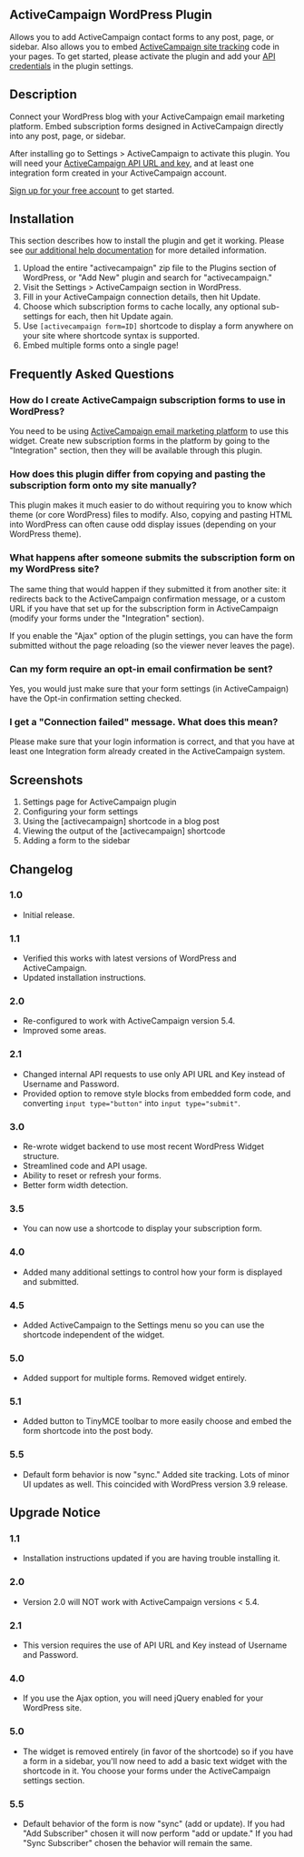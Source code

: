 ## ActiveCampaign WordPress Plugin

Allows you to add ActiveCampaign contact forms to any post, page, or sidebar. Also allows you to embed [ActiveCampaign site tracking](http://www.activecampaign.com/help/site-event-tracking/) code in your pages. To get started, please activate the plugin and add your [API credentials](http://www.activecampaign.com/help/using-the-api/) in the plugin settings.

## Description

Connect your WordPress blog with your ActiveCampaign email marketing platform. Embed subscription forms designed in ActiveCampaign directly into any post, page, or sidebar.

After installing go to Settings > ActiveCampaign to activate this plugin. You will need your [ActiveCampaign API URL and key](http://www.activecampaign.com/help/using-the-api/), and at least one integration form created in your ActiveCampaign account.

[Sign up for your free account](http://www.activecampaign.com/free/) to get started.

## Installation

This section describes how to install the plugin and get it working. Please see [our additional help documentation](http://www.activecampaign.com/help/integrating-subscription-forms-with-wordpress/) for more detailed information.

1. Upload the entire "activecampaign" zip file to the Plugins section of WordPress, or "Add New" plugin and search for "activecampaign."
2. Visit the Settings > ActiveCampaign section in WordPress.
3. Fill in your ActiveCampaign connection details, then hit Update.
4. Choose which subscription forms to cache locally, any optional sub-settings for each, then hit Update again.
5. Use `[activecampaign form=ID]` shortcode to display a form anywhere on your site where shortcode syntax is supported.
6. Embed multiple forms onto a single page!

## Frequently Asked Questions

### How do I create ActiveCampaign subscription forms to use in WordPress?

You need to be using [ActiveCampaign email marketing platform](http://www.activecampaign.com/) to use this widget. Create new subscription forms in the platform by going to the "Integration" section, then they will be available through this plugin.

### How does this plugin differ from copying and pasting the subscription form onto my site manually?

This plugin makes it much easier to do without requiring you to know which theme (or core WordPress) files to modify. Also, copying and pasting HTML into WordPress can often cause odd display issues (depending on your WordPress theme).

### What happens after someone submits the subscription form on my WordPress site?

The same thing that would happen if they submitted it from another site: it redirects back to the ActiveCampaign confirmation message, or a custom URL if you have that set up for the subscription form in ActiveCampaign (modify your forms under the "Integration" section).

If you enable the "Ajax" option of the plugin settings, you can have the form submitted without the page reloading (so the viewer never leaves the page).

### Can my form require an opt-in email confirmation be sent?

Yes, you would just make sure that your form settings (in ActiveCampaign) have the Opt-in confirmation setting checked.

### I get a "Connection failed" message. What does this mean?

Please make sure that your login information is correct, and that you have at least one Integration form already created in the ActiveCampaign system.

## Screenshots

1. Settings page for ActiveCampaign plugin
2. Configuring your form settings
3. Using the [activecampaign] shortcode in a blog post
4. Viewing the output of the [activecampaign] shortcode
5. Adding a form to the sidebar

## Changelog

### 1.0

* Initial release.

### 1.1

* Verified this works with latest versions of WordPress and ActiveCampaign.
* Updated installation instructions.

### 2.0

* Re-configured to work with ActiveCampaign version 5.4.
* Improved some areas.

### 2.1

* Changed internal API requests to use only API URL and Key instead of Username and Password.
* Provided option to remove style blocks from embedded form code, and converting `input type="button"` into `input type="submit"`.

### 3.0

* Re-wrote widget backend to use most recent WordPress Widget structure.
* Streamlined code and API usage.
* Ability to reset or refresh your forms.
* Better form width detection.

### 3.5

* You can now use a shortcode to display your subscription form.

### 4.0

* Added many additional settings to control how your form is displayed and submitted.

### 4.5

* Added ActiveCampaign to the Settings menu so you can use the shortcode independent of the widget.

### 5.0

* Added support for multiple forms. Removed widget entirely.	

### 5.1

* Added button to TinyMCE toolbar to more easily choose and embed the form shortcode into the post body.

### 5.5

* Default form behavior is now "sync." Added site tracking. Lots of minor UI updates as well. This coincided with WordPress version 3.9 release.

## Upgrade Notice

### 1.1

* Installation instructions updated if you are having trouble installing it.

### 2.0

* Version 2.0 will NOT work with ActiveCampaign versions < 5.4.

### 2.1

* This version requires the use of API URL and Key instead of Username and Password.

### 4.0

* If you use the Ajax option, you will need jQuery enabled for your WordPress site.

### 5.0

* The widget is removed entirely (in favor of the shortcode) so if you have a form in a sidebar, you'll now need to add a basic text widget with the shortcode in it. You choose your forms under the ActiveCampaign settings section.

### 5.5

* Default behavior of the form is now "sync" (add or update). If you had "Add Subscriber" chosen it will now perform "add or update." If you had "Sync Subscriber" chosen the behavior will remain the same.
